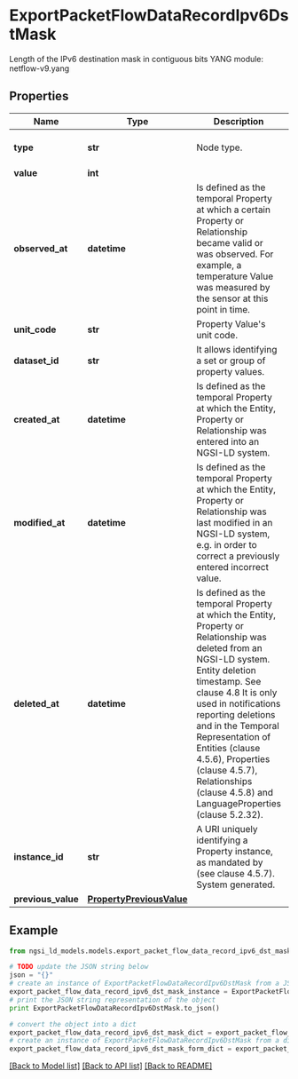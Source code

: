 # ExportPacketFlowDataRecordIpv6DstMask

Length of the IPv6 destination mask in contiguous bits  YANG module: netflow-v9.yang 

## Properties

Name | Type | Description | Notes
------------ | ------------- | ------------- | -------------
**type** | **str** | Node type.  | [optional] [default to 'Property']
**value** | **int** |  | 
**observed_at** | **datetime** | Is defined as the temporal Property at which a certain Property or Relationship became valid or was observed. For example, a temperature Value was measured by the sensor at this point in time.  | [optional] 
**unit_code** | **str** | Property Value&#39;s unit code.  | [optional] 
**dataset_id** | **str** | It allows identifying a set or group of property values.  | [optional] 
**created_at** | **datetime** | Is defined as the temporal Property at which the Entity, Property or Relationship was entered into an NGSI-LD system.  | [optional] [readonly] 
**modified_at** | **datetime** | Is defined as the temporal Property at which the Entity, Property or Relationship was last modified in an NGSI-LD system, e.g. in order to correct a previously entered incorrect value.  | [optional] [readonly] 
**deleted_at** | **datetime** | Is defined as the temporal Property at which the Entity, Property or Relationship was deleted from an NGSI-LD system.  Entity deletion timestamp. See clause 4.8 It is only used in notifications reporting deletions and in the Temporal Representation of Entities (clause 4.5.6), Properties (clause 4.5.7), Relationships (clause 4.5.8) and LanguageProperties (clause 5.2.32).  | [optional] [readonly] 
**instance_id** | **str** | A URI uniquely identifying a Property instance, as mandated by (see clause 4.5.7). System generated.  | [optional] [readonly] 
**previous_value** | [**PropertyPreviousValue**](PropertyPreviousValue.md) |  | [optional] 

## Example

```python
from ngsi_ld_models.models.export_packet_flow_data_record_ipv6_dst_mask import ExportPacketFlowDataRecordIpv6DstMask

# TODO update the JSON string below
json = "{}"
# create an instance of ExportPacketFlowDataRecordIpv6DstMask from a JSON string
export_packet_flow_data_record_ipv6_dst_mask_instance = ExportPacketFlowDataRecordIpv6DstMask.from_json(json)
# print the JSON string representation of the object
print ExportPacketFlowDataRecordIpv6DstMask.to_json()

# convert the object into a dict
export_packet_flow_data_record_ipv6_dst_mask_dict = export_packet_flow_data_record_ipv6_dst_mask_instance.to_dict()
# create an instance of ExportPacketFlowDataRecordIpv6DstMask from a dict
export_packet_flow_data_record_ipv6_dst_mask_form_dict = export_packet_flow_data_record_ipv6_dst_mask.from_dict(export_packet_flow_data_record_ipv6_dst_mask_dict)
```
[[Back to Model list]](../README.md#documentation-for-models) [[Back to API list]](../README.md#documentation-for-api-endpoints) [[Back to README]](../README.md)



